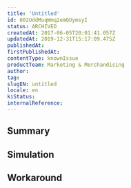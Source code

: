 ```yaml
---
title: 'Untitled'
id: 602UddMuqWmq2emQUymsyI
status: ARCHIVED
createdAt: 2017-06-05T20:01:41.057Z
updatedAt: 2019-12-31T15:17:09.475Z
publishedAt: 
firstPublishedAt: 
contentType: knownIssue
productTeam: Marketing & Merchandising
author: 
tag: 
slugEN: untitled
locale: en
kiStatus: 
internalReference: 
---
```


## Summary



## Simulation



## Workaround



